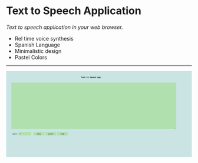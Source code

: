 # Text to Speech Application
*Text to speech application in your web browser.*
* Rel time voice synthesis
* Spanish Language
* Minimalistic design
* Pastel Colors

------------
![](TTS-screencapture.png)